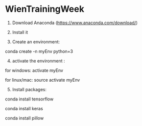 # WienTrainingWeek

1) Download Anaconda (https://www.anaconda.com/download/)

2) Install it

3) Create an environment:    

conda create -n myEnv python=3

4) activate the environment :

for windows: activate myEnv

for linux/mac:   source activate myEnv


5) Install packages:

conda install tensorflow

conda install keras

conda install pillow       
       
